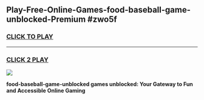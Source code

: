 
## Play-Free-Online-Games-food-baseball-game-unblocked-Premium #zwo5f
<h3>
<a href="https://premium.freeplayer.one?title=food-baseball-game-unblocked&ref=8M">CLICK TO PLAY</a></h3>
<hr>

<h3>
<a href="https://premium.freeplayer.one?title=food-baseball-game-unblocked&ref=8M">CLICK 2 PLAY</a>
  
</h3>

<a href="https://premium.freeplayer.one?title=food-baseball-game-unblocked&ref=8M"><img src="https://clearcache.store/games.png"></a>


**food-baseball-game-unblocked games unblocked: Your Gateway to Fun and Accessible Online Gaming**
